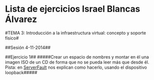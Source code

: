 Lista de ejercicios Israel Blancas Álvarez
============================

#TEMA 3: Introducción a la infraestructura virtual: concepto y soporte físico#


##Sesión 4-11-2014##

##Ejercicio 1##
#####Crear un espacio de nombres y montar en él una imagen ISO de un CD de forma que no se pueda leer más que desde él. Pista: en [ServerFault](http://serverfault.com/questions/198135/how-to-mount-an-iso-file-in-linux) nos explican como hacerlo, usando el dispositivo loopback#####

